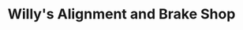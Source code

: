 ---
title: "Willy's Alignment and Brake Shop"
url: /hudson/willys-alignment-and-brake-shop/
shop: Autowerkstatt
---
